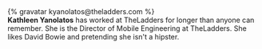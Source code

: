 <div class="profile-container">                                                                                                                                                                                                         
  <div class="profile-thumb">
  {% gravatar kyanolatos@theladders.com %}
  </div>
  <div class="profile-content">
    <strong>Kathleen Yanolatos</strong> has worked at TheLadders for longer than anyone can remember. She is the Director of Mobile Engineering at TheLadders. She likes David Bowie and pretending she isn't a hipster.
  </div>
</div>

